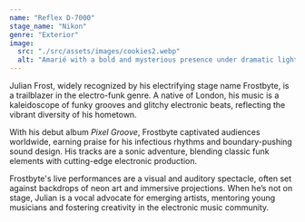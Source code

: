 ```yaml
---
name: "Reflex D-7000"
stage_name: "Nikon"
genre: "Exterior"
image:
  src: "./src/assets/images/cookies2.webp"
  alt: "Amarié with a bold and mysterious presence under dramatic lighting"
---
```


Julian Frost, widely recognized by his electrifying stage name Frostbyte, is a trailblazer in the electro-funk genre. A native of London, his music is a kaleidoscope of funky grooves and glitchy electronic beats, reflecting the vibrant diversity of his hometown.

With his debut album _Pixel Groove_, Frostbyte captivated audiences worldwide, earning praise for his infectious rhythms and boundary-pushing sound design. His tracks are a sonic adventure, blending classic funk elements with cutting-edge electronic production.

Frostbyte's live performances are a visual and auditory spectacle, often set against backdrops of neon art and immersive projections. When he’s not on stage, Julian is a vocal advocate for emerging artists, mentoring young musicians and fostering creativity in the electronic music community.
